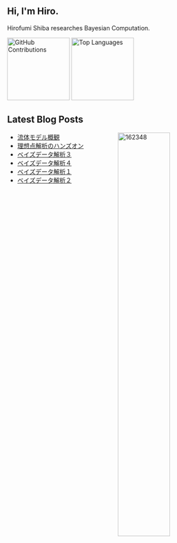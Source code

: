 ## Hi, I'm Hiro.

Hirofumi Shiba researches Bayesian Computation.

<!--
<p align="left">
  <a href="https://github.com/162348">
    <img src="https://komarev.com/ghpvc/?username=162348&label=Profile%20views&color=0e75b6&style=flat" alt="162348" />
  </a>
  <a href="https://scholar.google.com/citations?user=qLFVWB0AAAAJ&hl=ja">
    <img height="20" src="https://img.shields.io/badge/Google%20Scholar-Click%20Here-blue" alt="Google Scholar" />
  </a>
  <a href="https://twitter.com/ano2math5">
    <img height="20" src="https://img.shields.io/badge/X-Follow-000000?logo=x" alt="X (Twitter) Follow" />
  </a>
</p>
-->
<p align="left">
  <img src="https://github-profile-summary-cards.vercel.app/api/cards/profile-details?username=162348&layout=compact&theme=dracula" alt="GitHub Contributions" style="height: 145px;" />
  <img src="https://github-readme-stats.vercel.app/api/top-langs/?username=162348&layout=compact&card_width=350&theme=dracula" alt="Top Languages" style="height: 145px;" />
</p>


<h2>Latest Blog Posts</h2>

<p><img align="right" width="49%" src="https://github-readme-stats.vercel.app/api?username=162348&show_icons=true&locale=en" alt="162348" /></p>

<!-- BLOG-POST-LIST:START -->
- [流体モデル概観](https://162348.github.io/posts/2024/Particles/Lorenz95.html)
- [理想点解析のハンズオン](https://162348.github.io/posts/2024/TransDimensionalModels/IdealPoint1.html)
- [ベイズデータ解析３](https://162348.github.io/posts/2024/Survey/Survey3.html)
- [ベイズデータ解析４](https://162348.github.io/posts/2024/Survey/Survey4.html)
- [ベイズデータ解析１](https://162348.github.io/posts/2024/Survey/Survey1.html)
- [ベイズデータ解析２](https://162348.github.io/posts/2024/Survey/Survey2.html)
<!-- BLOG-POST-LIST:END -->


<!--
**162348/162348** is a ✨ _special_ ✨ repository because its `README.md` (this file) appears on your GitHub profile.

Here are some ideas to get you started:

- 🔭 I’m currently working on ...
- 🌱 I’m currently learning ...
- 👯 I’m looking to collaborate on ...
- 🤔 I’m looking for help with ...
- 💬 Ask me about ...
- 📫 How to reach me: ...
- 😄 Pronouns: ...
- ⚡ Fun fact: ...
-->
